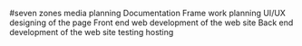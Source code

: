 #seven zones media planning
Documentation
Frame work planning
UI/UX designing of the page
Front end web development of the web site
Back end development of the web site 
testing
hosting
